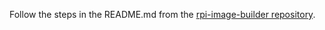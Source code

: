 Follow the steps in the README.md from the [rpi-image-builder repository](https://github.com/mozilla-iot/rpi-image-builder).
